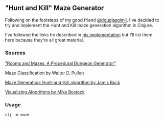 ## "Hunt and Kill" Maze Generator

Following on the footsteps of my good friend [@douglasgimli](https://github.com/douglasgimli), I've decided to try and implement the Hunt and Kill maze generation algorithm in Clojure.

I've followed the links he described in [his implementation](https://github.com/douglasgimli/maze-generator-js) but I'll list them here because they're all great material.

### Sources

["Rooms and Mazes: A Procedural Dungeon Generator"](http://journal.stuffwithstuff.com/2014/12/21/rooms-and-mazes/)

[Maze Classification by Walter D. Pullen](http://www.astrolog.org/labyrnth/algrithm.htm)

[Maze Generation: Hunt-and-Kill algorithm by Jamis Buck](http://weblog.jamisbuck.org/2011/1/24/maze-generation-hunt-and-kill-algorithm)

[Visualizing Algorithms by Mike Bostock](https://bost.ocks.org/mike/algorithms/#maze-generation)


### Usage

`clj -m maze`

